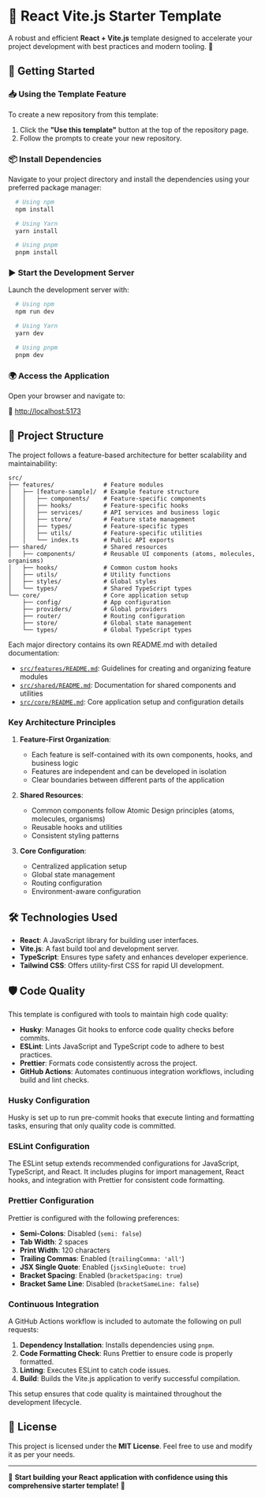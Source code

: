 # 🚀 React Vite.js Starter Template

A robust and efficient **React + Vite.js** template designed to accelerate your project development with best practices
and modern tooling. 🚀

## 🚀 Getting Started

### 📥 Using the Template Feature

To create a new repository from this template:

1. Click the **"Use this template"** button at the top of the repository page.
2. Follow the prompts to create your new repository.

### 📦 Install Dependencies

Navigate to your project directory and install the dependencies using your preferred package manager:

```bash
  # Using npm
  npm install
```

```bash
  # Using Yarn
  yarn install
```

```bash
  # Using pnpm
  pnpm install
```

### ▶️ Start the Development Server

Launch the development server with:

```bash
  # Using npm
  npm run dev
```

```bash
  # Using Yarn
  yarn dev
```

```bash
  # Using pnpm
  pnpm dev
```

### 🌍 Access the Application

Open your browser and navigate to:

🔗 [http://localhost:5173](http://localhost:5173)

## 📁 Project Structure

The project follows a feature-based architecture for better scalability and maintainability:

```
src/
├── features/              # Feature modules
│   ├── [feature-sample]/  # Example feature structure
│   │   ├── components/    # Feature-specific components
│   │   ├── hooks/         # Feature-specific hooks
│   │   ├── services/      # API services and business logic
│   │   ├── store/         # Feature state management
│   │   ├── types/         # Feature-specific types
│   │   ├── utils/         # Feature-specific utilities
│   │   └── index.ts       # Public API exports
├── shared/                # Shared resources
│   ├── components/        # Reusable UI components (atoms, molecules, organisms)
│   ├── hooks/             # Common custom hooks
│   ├── utils/             # Utility functions
│   ├── styles/            # Global styles
│   └── types/             # Shared TypeScript types
└── core/                  # Core application setup
    ├── config/            # App configuration
    ├── providers/         # Global providers
    ├── router/            # Routing configuration
    ├── store/             # Global state management
    └── types/             # Global TypeScript types
```

Each major directory contains its own README.md with detailed documentation:

- [`src/features/README.md`](src/features/README.md): Guidelines for creating and organizing feature modules
- [`src/shared/README.md`](src/shared/README.md): Documentation for shared components and utilities
- [`src/core/README.md`](src/core/README.md): Core application setup and configuration details

### Key Architecture Principles

1. **Feature-First Organization**:

   - Each feature is self-contained with its own components, hooks, and business logic
   - Features are independent and can be developed in isolation
   - Clear boundaries between different parts of the application

2. **Shared Resources**:

   - Common components follow Atomic Design principles (atoms, molecules, organisms)
   - Reusable hooks and utilities
   - Consistent styling patterns

3. **Core Configuration**:
   - Centralized application setup
   - Global state management
   - Routing configuration
   - Environment-aware configuration

## 🛠️ Technologies Used

- **React**: A JavaScript library for building user interfaces.
- **Vite.js**: A fast build tool and development server.
- **TypeScript**: Ensures type safety and enhances developer experience.
- **Tailwind CSS**: Offers utility-first CSS for rapid UI development.

## 🛡️ Code Quality

This template is configured with tools to maintain high code quality:

- **Husky**: Manages Git hooks to enforce code quality checks before commits.
- **ESLint**: Lints JavaScript and TypeScript code to adhere to best practices.
- **Prettier**: Formats code consistently across the project.
- **GitHub Actions**: Automates continuous integration workflows, including build and lint checks.

### Husky Configuration

Husky is set up to run pre-commit hooks that execute linting and formatting tasks, ensuring that only quality code is
committed.

### ESLint Configuration

The ESLint setup extends recommended configurations for JavaScript, TypeScript, and React. It includes plugins for
import management, React hooks, and integration with Prettier for consistent code formatting.

### Prettier Configuration

Prettier is configured with the following preferences:

- **Semi-Colons**: Disabled (`semi: false`)
- **Tab Width**: 2 spaces
- **Print Width**: 120 characters
- **Trailing Commas**: Enabled (`trailingComma: 'all'`)
- **JSX Single Quote**: Enabled (`jsxSingleQuote: true`)
- **Bracket Spacing**: Enabled (`bracketSpacing: true`)
- **Bracket Same Line**: Disabled (`bracketSameLine: false`)

### Continuous Integration

A GitHub Actions workflow is included to automate the following on pull requests:

1. **Dependency Installation**: Installs dependencies using `pnpm`.
2. **Code Formatting Check**: Runs Prettier to ensure code is properly formatted.
3. **Linting**: Executes ESLint to catch code issues.
4. **Build**: Builds the Vite.js application to verify successful compilation.

This setup ensures that code quality is maintained throughout the development lifecycle.

## 📄 License

This project is licensed under the **MIT License**. Feel free to use and modify it as per your needs.

---

🚀 **Start building your React application with confidence using this comprehensive starter template!** 🚀
